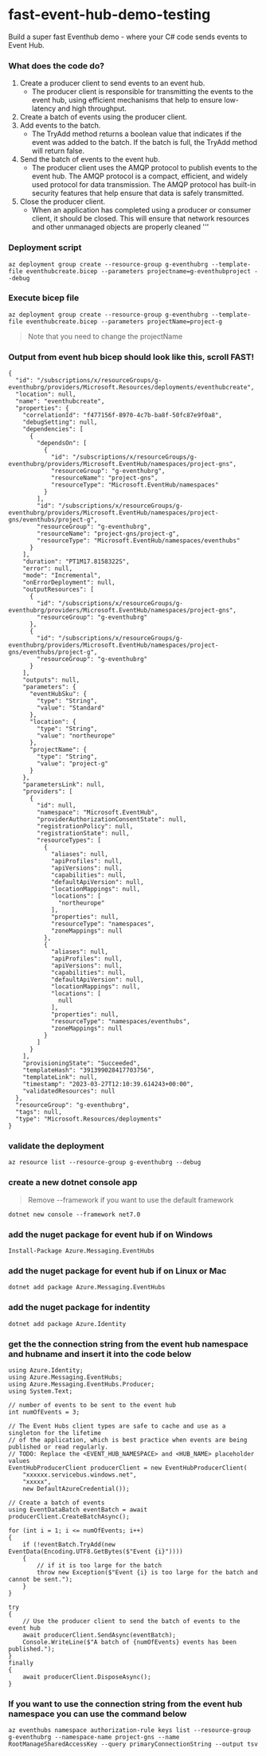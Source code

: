 # fast-event-hub-demo-testing
Build a super fast Eventhub demo - where your C# code sends events to Event Hub. 

### What does the code do?

1. Create a producer client to send events to an event hub.
    - The producer client is responsible for transmitting the events to the event hub, using efficient mechanisms that help to ensure
    low-latency and high throughput.
2. Create a batch of events using the producer client.
3. Add events to the batch.
    - The TryAdd method returns a boolean value that indicates if the event was added to the batch. If the batch is full, the TryAdd
    method will return false.
4. Send the batch of events to the event hub.
    - The producer client uses the AMQP protocol to publish events to the event hub. The AMQP protocol is a compact, efficient, and
    widely used protocol for data transmission. The AMQP protocol has built-in security features that help ensure that data is
    safely transmitted.
5. Close the producer client.
    - When an application has completed using a producer or consumer client, it should be closed. This will ensure that network
    resources and other unmanaged objects are properly cleaned 
 '''
 
 
 
 ### Deployment script
```
az deployment group create --resource-group g-eventhubrg --template-file eventhubcreate.bicep --parameters projectname=g-eventhubproject --debug
```

### Execute bicep file
```
az deployment group create --resource-group g-eventhubrg --template-file eventhubcreate.bicep --parameters projectName=project-g   
```
> Note that you need to change the projectName

### Output from event hub bicep should look like this, scroll FAST!
```
{
  "id": "/subscriptions/x/resourceGroups/g-eventhubrg/providers/Microsoft.Resources/deployments/eventhubcreate",
  "location": null,
  "name": "eventhubcreate",
  "properties": {
    "correlationId": "f477156f-8970-4c7b-ba8f-50fc87e9f0a8",
    "debugSetting": null,
    "dependencies": [
      {
        "dependsOn": [
          {
            "id": "/subscriptions/x/resourceGroups/g-eventhubrg/providers/Microsoft.EventHub/namespaces/project-gns",
            "resourceGroup": "g-eventhubrg",
            "resourceName": "project-gns",
            "resourceType": "Microsoft.EventHub/namespaces"
          }
        ],
        "id": "/subscriptions/x/resourceGroups/g-eventhubrg/providers/Microsoft.EventHub/namespaces/project-gns/eventhubs/project-g",
        "resourceGroup": "g-eventhubrg",
        "resourceName": "project-gns/project-g",
        "resourceType": "Microsoft.EventHub/namespaces/eventhubs"
      }
    ],
    "duration": "PT1M17.8158322S",
    "error": null,
    "mode": "Incremental",
    "onErrorDeployment": null,
    "outputResources": [
      {
        "id": "/subscriptions/x/resourceGroups/g-eventhubrg/providers/Microsoft.EventHub/namespaces/project-gns",
        "resourceGroup": "g-eventhubrg"
      },
      {
        "id": "/subscriptions/x/resourceGroups/g-eventhubrg/providers/Microsoft.EventHub/namespaces/project-gns/eventhubs/project-g",
        "resourceGroup": "g-eventhubrg"
      }
    ],
    "outputs": null,
    "parameters": {
      "eventHubSku": {
        "type": "String",
        "value": "Standard"
      },
      "location": {
        "type": "String",
        "value": "northeurope"
      },
      "projectName": {
        "type": "String",
        "value": "project-g"
      }
    },
    "parametersLink": null,
    "providers": [
      {
        "id": null,
        "namespace": "Microsoft.EventHub",
        "providerAuthorizationConsentState": null,
        "registrationPolicy": null,
        "registrationState": null,
        "resourceTypes": [
          {
            "aliases": null,
            "apiProfiles": null,
            "apiVersions": null,
            "capabilities": null,
            "defaultApiVersion": null,
            "locationMappings": null,
            "locations": [
              "northeurope"
            ],
            "properties": null,
            "resourceType": "namespaces",
            "zoneMappings": null
          },
          {
            "aliases": null,
            "apiProfiles": null,
            "apiVersions": null,
            "capabilities": null,
            "defaultApiVersion": null,
            "locationMappings": null,
            "locations": [
              null
            ],
            "properties": null,
            "resourceType": "namespaces/eventhubs",
            "zoneMappings": null
          }
        ]
      }
    ],
    "provisioningState": "Succeeded",
    "templateHash": "391399028417703756",
    "templateLink": null,
    "timestamp": "2023-03-27T12:10:39.614243+00:00",
    "validatedResources": null
  },
  "resourceGroup": "g-eventhubrg",
  "tags": null,
  "type": "Microsoft.Resources/deployments"
}
```

### validate the deployment 
```
az resource list --resource-group g-eventhubrg --debug
```

### create a new dotnet console app 
> Remove --framework if you want to use the default framework
```
dotnet new console --framework net7.0
```

### add the nuget package for event hub if on Windows
```
Install-Package Azure.Messaging.EventHubs
```

### add the nuget package for event hub if on Linux or Mac
```
dotnet add package Azure.Messaging.EventHubs
```

### add the nuget package for indentity
```
dotnet add package Azure.Identity
```

### get the the connection string from the event hub namespace and hubname and insert it into the code below
```
using Azure.Identity;
using Azure.Messaging.EventHubs;
using Azure.Messaging.EventHubs.Producer;
using System.Text;

// number of events to be sent to the event hub
int numOfEvents = 3;

// The Event Hubs client types are safe to cache and use as a singleton for the lifetime
// of the application, which is best practice when events are being published or read regularly.
// TODO: Replace the <EVENT_HUB_NAMESPACE> and <HUB_NAME> placeholder values
EventHubProducerClient producerClient = new EventHubProducerClient(
    "xxxxxx.servicebus.windows.net",
    "xxxxx",
    new DefaultAzureCredential());

// Create a batch of events 
using EventDataBatch eventBatch = await producerClient.CreateBatchAsync();

for (int i = 1; i <= numOfEvents; i++)
{
    if (!eventBatch.TryAdd(new EventData(Encoding.UTF8.GetBytes($"Event {i}"))))
    {
        // if it is too large for the batch
        throw new Exception($"Event {i} is too large for the batch and cannot be sent.");
    }
}

try
{
    // Use the producer client to send the batch of events to the event hub
    await producerClient.SendAsync(eventBatch);
    Console.WriteLine($"A batch of {numOfEvents} events has been published.");
}
finally
{
    await producerClient.DisposeAsync();
}

```

### If you want to use the connection string from the event hub namespace you can use the command below
```
az eventhubs namespace authorization-rule keys list --resource-group g-eventhubrg --namespace-name project-gns --name RootManageSharedAccessKey --query primaryConnectionString --output tsv
```



